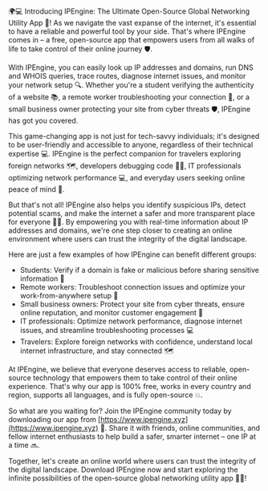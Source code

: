 🌍️💻 Introducing IPEngine: The Ultimate Open-Source Global Networking Utility App 🚀! As we navigate the vast expanse of the internet, it's essential to have a reliable and powerful tool by your side. That's where IPEngine comes in – a free, open-source app that empowers users from all walks of life to take control of their online journey 🛡️.

With IPEngine, you can easily look up IP addresses and domains, run DNS and WHOIS queries, trace routes, diagnose internet issues, and monitor your network setup 🔍. Whether you're a student verifying the authenticity of a website 📚, a remote worker troubleshooting your connection 🏢, or a small business owner protecting your site from cyber threats 🛡️, IPEngine has got you covered.

This game-changing app is not just for tech-savvy individuals; it's designed to be user-friendly and accessible to anyone, regardless of their technical expertise 💻. IPEngine is the perfect companion for travelers exploring foreign networks 🗺️, developers debugging code 👩‍💻, IT professionals optimizing network performance 💻, and everyday users seeking online peace of mind 🙏.

But that's not all! IPEngine also helps you identify suspicious IPs, detect potential scams, and make the internet a safer and more transparent place for everyone 🕵️‍♀️. By empowering you with real-time information about IP addresses and domains, we're one step closer to creating an online environment where users can trust the integrity of the digital landscape.

Here are just a few examples of how IPEngine can benefit different groups:

* Students: Verify if a domain is fake or malicious before sharing sensitive information 📝
* Remote workers: Troubleshoot connection issues and optimize your work-from-anywhere setup 🏢
* Small business owners: Protect your site from cyber threats, ensure online reputation, and monitor customer engagement 🚀
* IT professionals: Optimize network performance, diagnose internet issues, and streamline troubleshooting processes 💻
* Travelers: Explore foreign networks with confidence, understand local internet infrastructure, and stay connected 🗺️

At IPEngine, we believe that everyone deserves access to reliable, open-source technology that empowers them to take control of their online experience. That's why our app is 100% free, works in every country and region, supports all languages, and is fully open-source 💥.

So what are you waiting for? Join the IPEngine community today by downloading our app from [https://www.ipengine.xyz](https://www.ipengine.xyz) 📲. Share it with friends, online communities, and fellow internet enthusiasts to help build a safer, smarter internet – one IP at a time 🔜.

Together, let's create an online world where users can trust the integrity of the digital landscape. Download IPEngine now and start exploring the infinite possibilities of the open-source global networking utility app 🚀💥!